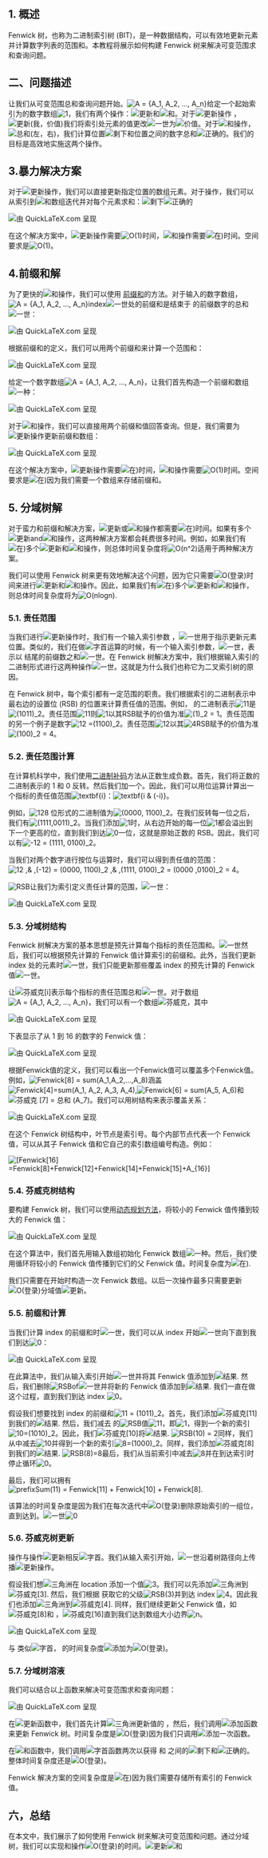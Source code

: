 ## 1. 概述

Fenwick 树，也称为二进制索引树 (BIT)，是一种数据结构，可以有效地更新元素并计算数字列表的范围和。本教程将展示如何构建 Fenwick 树来解决可变范围求和查询问题。

## 二、问题描述

让我们从可变范围总和查询问题开始。![A = {A_1, A_2, ..., A_n}](https://www.baeldung.com/wp-content/ql-cache/quicklatex.com-057938333b7a334b61390428125b9466_l3.svg)给定一个起始索引为的数字数组![1](https://www.baeldung.com/wp-content/ql-cache/quicklatex.com-69a7c7fb1023d315f416440bca10d849_l3.svg)，我们有两个操作：![更新](https://www.baeldung.com/wp-content/ql-cache/quicklatex.com-6ad3cc7a63dbffcb31a55f428322f916_l3.svg)和![和](https://www.baeldung.com/wp-content/ql-cache/quicklatex.com-f0fbaccfe7c7a73f9ae5ace0d4e57d22_l3.svg)。对于![更新](https://www.baeldung.com/wp-content/ql-cache/quicklatex.com-6ad3cc7a63dbffcb31a55f428322f916_l3.svg)操作 ，![更新(我，价值)](https://www.baeldung.com/wp-content/ql-cache/quicklatex.com-1c5886a6b2978100b565cea81a6ed3db_l3.svg)我们将索引处元素的值更改![一世](https://www.baeldung.com/wp-content/ql-cache/quicklatex.com-31318c5dcb226c69e0818e5f7d2422b5_l3.svg)为![价值](https://www.baeldung.com/wp-content/ql-cache/quicklatex.com-9df5c783247cb0bf72806f63278bf2bb_l3.svg)。对于![和](https://www.baeldung.com/wp-content/ql-cache/quicklatex.com-f0fbaccfe7c7a73f9ae5ace0d4e57d22_l3.svg)操作，![总和(左，右)](https://www.baeldung.com/wp-content/ql-cache/quicklatex.com-cd0c544d5c9f51a8f4be6722b022e217_l3.svg)，我们计算位置![剩下](https://www.baeldung.com/wp-content/ql-cache/quicklatex.com-38a9feb4cc268557d58c068f561392d1_l3.svg)和位置之间的数字总和![正确的](https://www.baeldung.com/wp-content/ql-cache/quicklatex.com-6fa3bbfa25e9833c97903c647b48dda5_l3.svg)。我们的目标是高效地实施这两个操作。

## 3.暴力解决方案

对于![更新](https://www.baeldung.com/wp-content/ql-cache/quicklatex.com-6ad3cc7a63dbffcb31a55f428322f916_l3.svg)操作，我们可以直接更新指定位置的数组元素。对于操作，我们可以从索引到![和](https://www.baeldung.com/wp-content/ql-cache/quicklatex.com-f0fbaccfe7c7a73f9ae5ace0d4e57d22_l3.svg)数组迭代并对每个元素求和：![剩下](https://www.baeldung.com/wp-content/ql-cache/quicklatex.com-38a9feb4cc268557d58c068f561392d1_l3.svg)![正确的](https://www.baeldung.com/wp-content/ql-cache/quicklatex.com-6fa3bbfa25e9833c97903c647b48dda5_l3.svg)

![由 QuickLaTeX.com 呈现](https://www.baeldung.com/wp-content/ql-cache/quicklatex.com-555dff8c5643dd28b069e87ee2325718_l3.svg)

在这个解决方案中，![更新](https://www.baeldung.com/wp-content/ql-cache/quicklatex.com-6ad3cc7a63dbffcb31a55f428322f916_l3.svg)操作需要![O(1)](https://www.baeldung.com/wp-content/ql-cache/quicklatex.com-66c97a4dfb9f2e2983629033366d7018_l3.svg)时间，![和](https://www.baeldung.com/wp-content/ql-cache/quicklatex.com-f0fbaccfe7c7a73f9ae5ace0d4e57d22_l3.svg)操作需要![在)](https://www.baeldung.com/wp-content/ql-cache/quicklatex.com-f8d599809b2f7987726c648086c1981d_l3.svg)时间。空间要求是![O(1)](https://www.baeldung.com/wp-content/ql-cache/quicklatex.com-66c97a4dfb9f2e2983629033366d7018_l3.svg)。

## 4.前缀和解

为了更快的![和](https://www.baeldung.com/wp-content/ql-cache/quicklatex.com-f0fbaccfe7c7a73f9ae5ace0d4e57d22_l3.svg)操作，我们可以使用 [前缀和](https://www.baeldung.com/cs/subarrays-with-given-sum#prefix-sum-approach)的方法。对于输入的数字数组，![A = {A_1, A_2, ..., A_n}](https://www.baeldung.com/wp-content/ql-cache/quicklatex.com-057938333b7a334b61390428125b9466_l3.svg)index![一世](https://www.baeldung.com/wp-content/ql-cache/quicklatex.com-31318c5dcb226c69e0818e5f7d2422b5_l3.svg)处的前缀和是结束于 的前缀数字的总和![一世](https://www.baeldung.com/wp-content/ql-cache/quicklatex.com-31318c5dcb226c69e0818e5f7d2422b5_l3.svg)：

![由 QuickLaTeX.com 呈现](https://www.baeldung.com/wp-content/ql-cache/quicklatex.com-d4bb0572637a7676b0a4cb7324125229_l3.svg)

根据前缀和的定义，我们可以用两个前缀和来计算一个范围和：

![由 QuickLaTeX.com 呈现](https://www.baeldung.com/wp-content/ql-cache/quicklatex.com-58e5b1f403f3ca310cce21eed5ac1afd_l3.svg)

给定一个数字数组![A = {A_1, A_2, ..., A_n}](https://www.baeldung.com/wp-content/ql-cache/quicklatex.com-057938333b7a334b61390428125b9466_l3.svg)，让我们首先构造一个前缀和数组![一种](https://www.baeldung.com/wp-content/ql-cache/quicklatex.com-816b613a4f79d4bf9cb51396a9654120_l3.svg)：

![由 QuickLaTeX.com 呈现](https://www.baeldung.com/wp-content/ql-cache/quicklatex.com-916a36eaafa5c91654540bcbb0a935f5_l3.svg)

对于![和](https://www.baeldung.com/wp-content/ql-cache/quicklatex.com-f0fbaccfe7c7a73f9ae5ace0d4e57d22_l3.svg)操作，我们可以直接用两个前缀和值回答查询。但是，我们需要为![更新](https://www.baeldung.com/wp-content/ql-cache/quicklatex.com-6ad3cc7a63dbffcb31a55f428322f916_l3.svg)操作更新前缀和数组：

![由 QuickLaTeX.com 呈现](https://www.baeldung.com/wp-content/ql-cache/quicklatex.com-0785afe974a08b1eced2ec9833a73d7c_l3.svg)

在这个解决方案中，![更新](https://www.baeldung.com/wp-content/ql-cache/quicklatex.com-6ad3cc7a63dbffcb31a55f428322f916_l3.svg)操作需要![在)](https://www.baeldung.com/wp-content/ql-cache/quicklatex.com-f8d599809b2f7987726c648086c1981d_l3.svg)时间，![和](https://www.baeldung.com/wp-content/ql-cache/quicklatex.com-f0fbaccfe7c7a73f9ae5ace0d4e57d22_l3.svg)操作需要![O(1)](https://www.baeldung.com/wp-content/ql-cache/quicklatex.com-66c97a4dfb9f2e2983629033366d7018_l3.svg)时间。空间要求是![在)](https://www.baeldung.com/wp-content/ql-cache/quicklatex.com-f8d599809b2f7987726c648086c1981d_l3.svg)因为我们需要一个数组来存储前缀和。

## 5. 分域树解

对于蛮力和前缀和解决方案，![更新](https://www.baeldung.com/wp-content/ql-cache/quicklatex.com-6ad3cc7a63dbffcb31a55f428322f916_l3.svg)或![和](https://www.baeldung.com/wp-content/ql-cache/quicklatex.com-f0fbaccfe7c7a73f9ae5ace0d4e57d22_l3.svg)操作都需要![在)](https://www.baeldung.com/wp-content/ql-cache/quicklatex.com-f8d599809b2f7987726c648086c1981d_l3.svg)时间。如果有多个![更新](https://www.baeldung.com/wp-content/ql-cache/quicklatex.com-6ad3cc7a63dbffcb31a55f428322f916_l3.svg)and![和](https://www.baeldung.com/wp-content/ql-cache/quicklatex.com-f0fbaccfe7c7a73f9ae5ace0d4e57d22_l3.svg)操作，这两种解决方案都会耗费很多时间。例如，如果我们有![在)](https://www.baeldung.com/wp-content/ql-cache/quicklatex.com-f8d599809b2f7987726c648086c1981d_l3.svg)多个![更新](https://www.baeldung.com/wp-content/ql-cache/quicklatex.com-6ad3cc7a63dbffcb31a55f428322f916_l3.svg)和![和](https://www.baeldung.com/wp-content/ql-cache/quicklatex.com-f0fbaccfe7c7a73f9ae5ace0d4e57d22_l3.svg)操作，则总体时间复杂度将![O(n^2)](https://www.baeldung.com/wp-content/ql-cache/quicklatex.com-894959b13d80157796705e7eafb4d243_l3.svg)适用于两种解决方案。

我们可以使用 Fenwick 树来更有效地解决这个问题，因为它只需要![O(登录)](https://www.baeldung.com/wp-content/ql-cache/quicklatex.com-4ac58d1d29c2e3097df56e2cb0bc1db4_l3.svg)时间来进行![更新](https://www.baeldung.com/wp-content/ql-cache/quicklatex.com-6ad3cc7a63dbffcb31a55f428322f916_l3.svg)和![和](https://www.baeldung.com/wp-content/ql-cache/quicklatex.com-f0fbaccfe7c7a73f9ae5ace0d4e57d22_l3.svg)操作。因此，如果我们有![在)](https://www.baeldung.com/wp-content/ql-cache/quicklatex.com-f8d599809b2f7987726c648086c1981d_l3.svg)多个![更新](https://www.baeldung.com/wp-content/ql-cache/quicklatex.com-6ad3cc7a63dbffcb31a55f428322f916_l3.svg)和![和](https://www.baeldung.com/wp-content/ql-cache/quicklatex.com-f0fbaccfe7c7a73f9ae5ace0d4e57d22_l3.svg)操作，则总体时间复杂度将为![O(nlogn)](https://www.baeldung.com/wp-content/ql-cache/quicklatex.com-25382918641264c6d6414b92c8ff8775_l3.svg).

### 5.1. 责任范围

当我们进行![更新](https://www.baeldung.com/wp-content/ql-cache/quicklatex.com-6ad3cc7a63dbffcb31a55f428322f916_l3.svg)操作时，我们有一个输入索引参数 ，![一世](https://www.baeldung.com/wp-content/ql-cache/quicklatex.com-31318c5dcb226c69e0818e5f7d2422b5_l3.svg)用于指示更新元素位置。类似的，我们在做![字首](https://www.baeldung.com/wp-content/ql-cache/quicklatex.com-5cdc33b95f096f84c3d5351be9024281_l3.svg)运算的时候，有一个输入索引参数，![一世](https://www.baeldung.com/wp-content/ql-cache/quicklatex.com-31318c5dcb226c69e0818e5f7d2422b5_l3.svg)，表示以 结尾的前缀数之和![一世](https://www.baeldung.com/wp-content/ql-cache/quicklatex.com-31318c5dcb226c69e0818e5f7d2422b5_l3.svg)。在 Fenwick 树解决方案中，我们根据输入索引的二进制形式进行这两种操作![一世](https://www.baeldung.com/wp-content/ql-cache/quicklatex.com-31318c5dcb226c69e0818e5f7d2422b5_l3.svg)。这就是为什么我们也称它为二叉索引树的原因。

在 Fenwick 树中，每个索引都有一定范围的职责。我们根据索引的二进制表示中最右边的设置位 (RSB) 的位置来计算责任值的范围。例如， 的二进制表示![11](https://www.baeldung.com/wp-content/ql-cache/quicklatex.com-ef822489b9748c10966e5e94b8463f3a_l3.svg)是![(1011)_2](https://www.baeldung.com/wp-content/ql-cache/quicklatex.com-e44c5c6e9ee653455c27bd42beda5564_l3.svg)。责任范围![11](https://www.baeldung.com/wp-content/ql-cache/quicklatex.com-ef822489b9748c10966e5e94b8463f3a_l3.svg)则![1](https://www.baeldung.com/wp-content/ql-cache/quicklatex.com-69a7c7fb1023d315f416440bca10d849_l3.svg)以其RSB赋予的价值为准![(1)_2 = 1](https://www.baeldung.com/wp-content/ql-cache/quicklatex.com-9afdd66c75e6a3ddb3fd1656551a0580_l3.svg)。责任范围的另一个例子是数字![12 =(1100)_2](https://www.baeldung.com/wp-content/ql-cache/quicklatex.com-1c71aae737bfd4f589196dbf57a7306f_l3.svg)。责任范围![12](https://www.baeldung.com/wp-content/ql-cache/quicklatex.com-e4e03262026852c1e06862a479503add_l3.svg)以其![4](https://www.baeldung.com/wp-content/ql-cache/quicklatex.com-d4d95642629f734574671d47307d46c3_l3.svg)RSB赋予的价值为准![(100)_2 = 4](https://www.baeldung.com/wp-content/ql-cache/quicklatex.com-6e6596da2746ba8624c97eac69f93474_l3.svg)。

### 5.2. 责任范围计算

在计算机科学中，我们使用[二进制补码](https://www.baeldung.com/cs/two-complement#twos-complement)方法从正数生成负数。首先，我们将正数的二进制表示的 1 和 0 反转。然后我们加一个。因此，我们可以用位运算计算出一个指标的责任值范围![textbf{i}](https://www.baeldung.com/wp-content/ql-cache/quicklatex.com-a58cfbe9a4f7a2ef1c67a68f311b913c_l3.svg)：![textbf{i & (-i)}](https://www.baeldung.com/wp-content/ql-cache/quicklatex.com-d2c857602849720359390bd55c492a71_l3.svg)。

例如，![12](https://www.baeldung.com/wp-content/ql-cache/quicklatex.com-e4e03262026852c1e06862a479503add_l3.svg)8 位形式的二进制值为![(0000, 1100)_2](https://www.baeldung.com/wp-content/ql-cache/quicklatex.com-46b62159669714caf36bb4ca0531c448_l3.svg)。在我们反转每一位之后，我们有![(1111,0011)_2](https://www.baeldung.com/wp-content/ql-cache/quicklatex.com-641e1c55490fcebb935887233935593a_l3.svg)。当我们添加![1](https://www.baeldung.com/wp-content/ql-cache/quicklatex.com-69a7c7fb1023d315f416440bca10d849_l3.svg)时，从右边开始的每一位![1](https://www.baeldung.com/wp-content/ql-cache/quicklatex.com-69a7c7fb1023d315f416440bca10d849_l3.svg)都会溢出到下一个更高的位，直到我们到达![0](https://www.baeldung.com/wp-content/ql-cache/quicklatex.com-8354ade9c79ec6a7ac658f2c3032c9df_l3.svg)一位，这就是原始正数的 RSB。因此，我们可以有![-12 = (1111, 0100)_2](https://www.baeldung.com/wp-content/ql-cache/quicklatex.com-624e36fa621e4273189e04b99f81361b_l3.svg)。

当我们对两个数字进行按位与运算时，我们可以得到责任值的范围：![12 ,& ,(-12) = (0000, 1100)_2 ,& ,(1111, 0100)_2 = (0000 ,0100)_2 = 4](https://www.baeldung.com/wp-content/ql-cache/quicklatex.com-b543228ce78935cfaab0d2b84c0694f7_l3.svg)。

![RSB](https://www.baeldung.com/wp-content/ql-cache/quicklatex.com-ea63b7f8c3ce21383818fca1aa479506_l3.svg)让我们为索引定义责任计算的范围，![一世](https://www.baeldung.com/wp-content/ql-cache/quicklatex.com-31318c5dcb226c69e0818e5f7d2422b5_l3.svg)：

![由 QuickLaTeX.com 呈现](https://www.baeldung.com/wp-content/ql-cache/quicklatex.com-b953202cac13b1b099699fa8bcf4b3ca_l3.svg)

### 5.3. 分域树结构

Fenwick 树解决方案的基本思想是预先计算每个指标的责任范围和。![一世](https://www.baeldung.com/wp-content/ql-cache/quicklatex.com-31318c5dcb226c69e0818e5f7d2422b5_l3.svg)然后，我们可以根据预先计算的 Fenwick 值计算索引的前缀和。此外，当我们更新 index 处的元素时![一世](https://www.baeldung.com/wp-content/ql-cache/quicklatex.com-31318c5dcb226c69e0818e5f7d2422b5_l3.svg)，我们只能更新那些覆盖 index 的预先计算的 Fenwick 值![一世](https://www.baeldung.com/wp-content/ql-cache/quicklatex.com-31318c5dcb226c69e0818e5f7d2422b5_l3.svg)。

让![芬威克[i]](https://www.baeldung.com/wp-content/ql-cache/quicklatex.com-c560640a1dededf3b9974bc4b1d319b8_l3.svg)表示每个指标的责任范围总和![一世](https://www.baeldung.com/wp-content/ql-cache/quicklatex.com-31318c5dcb226c69e0818e5f7d2422b5_l3.svg)。对于数组![A = {A_1, A_2, ..., A_n}](https://www.baeldung.com/wp-content/ql-cache/quicklatex.com-057938333b7a334b61390428125b9466_l3.svg)，我们可以有一个数组![芬威克](https://www.baeldung.com/wp-content/ql-cache/quicklatex.com-9511031d6aa1c1851e7a6e09ddaa170e_l3.svg)，其中

![由 QuickLaTeX.com 呈现](https://www.baeldung.com/wp-content/ql-cache/quicklatex.com-e5c1cba8f542425fbcd67ced748d4802_l3.svg)

下表显示了从 1 到 16 的数字的 Fenwick 值：

![由 QuickLaTeX.com 呈现](https://www.baeldung.com/wp-content/ql-cache/quicklatex.com-360c862088bea75b7aef133a9770447b_l3.svg)

根据Fenwick值的定义，我们可以看出一个Fenwick值可以覆盖多个Fenwick值。例如，![Fenwick[8] = sum(A_1,A_2,...,A_8)](https://www.baeldung.com/wp-content/ql-cache/quicklatex.com-f394f2d95fb8758a4418c72e4a84387f_l3.svg)涵盖![Fenwick[4]=sum(A_1, A_2, A_3, A_4)](https://www.baeldung.com/wp-content/ql-cache/quicklatex.com-98e02c959fc8bd4d78017604f720866d_l3.svg),![Fenwick[6] = sum(A_5, A_6)](https://www.baeldung.com/wp-content/ql-cache/quicklatex.com-600e72e0fab0ef4c27fae5ca363c4551_l3.svg)和![芬威克 [7] = 总和 (A_7)](https://www.baeldung.com/wp-content/ql-cache/quicklatex.com-5fb829de8008791a002b06ac6323f358_l3.svg)。我们可以用树结构来表示覆盖关系：

![由 QuickLaTeX.com 呈现](https://www.baeldung.com/wp-content/ql-cache/quicklatex.com-e5cde18fa917dcf265db71b542c89c8c_l3.svg)

在这个 Fenwick 树结构中，叶节点是索引号。每个内部节点代表一个 Fenwick 值，可以从其子 Fenwick 值和它自己的索引数组编号构造。例如：

 ![[Fenwick[16] =Fenwick[8]+Fenwick[12]+Fenwick[14]+Fenwick[15]+A_{16}]](https://www.baeldung.com/wp-content/ql-cache/quicklatex.com-77aaeb20d699b3c2b96d6326cd20ee99_l3.svg)

### 5.4. 芬威克树结构

要构建 Fenwick 树，我们可以使用[动态规划方法](https://www.baeldung.com/cs/greedy-approach-vs-dynamic-programming#dynamic-programming)，将较小的 Fenwick 值传播到较大的 Fenwick 值：

![由 QuickLaTeX.com 呈现](https://www.baeldung.com/wp-content/ql-cache/quicklatex.com-dc6bf91d5d1c1017b69496ca6dfdf29a_l3.svg)

在这个算法中，我们首先用输入数组初始化 Fenwick 数组![一种](https://www.baeldung.com/wp-content/ql-cache/quicklatex.com-816b613a4f79d4bf9cb51396a9654120_l3.svg)。然后，我们使用循环将较小的 Fenwick 值传播到它们的父 Fenwick 值。时间复杂度为![在)](https://www.baeldung.com/wp-content/ql-cache/quicklatex.com-f8d599809b2f7987726c648086c1981d_l3.svg).

我们只需要在开始时构造一次 Fenwick 数组。以后一次操作最多只需要更新![O(登录)](https://www.baeldung.com/wp-content/ql-cache/quicklatex.com-4ac58d1d29c2e3097df56e2cb0bc1db4_l3.svg)分域值![更新](https://www.baeldung.com/wp-content/ql-cache/quicklatex.com-6ad3cc7a63dbffcb31a55f428322f916_l3.svg)。

### 5.5. 前缀和计算

当我们计算 index 的前缀和时![一世](https://www.baeldung.com/wp-content/ql-cache/quicklatex.com-31318c5dcb226c69e0818e5f7d2422b5_l3.svg)，我们可以从 index 开始![一世](https://www.baeldung.com/wp-content/ql-cache/quicklatex.com-31318c5dcb226c69e0818e5f7d2422b5_l3.svg)向下直到我们到达![0](https://www.baeldung.com/wp-content/ql-cache/quicklatex.com-8354ade9c79ec6a7ac658f2c3032c9df_l3.svg)：

![由 QuickLaTeX.com 呈现](https://www.baeldung.com/wp-content/ql-cache/quicklatex.com-da9ca50190299df39c47fd477a694cee_l3.svg)

在此算法中，我们从输入索引开始![一世](https://www.baeldung.com/wp-content/ql-cache/quicklatex.com-31318c5dcb226c69e0818e5f7d2422b5_l3.svg)并将其 Fenwick 值添加到![结果](https://www.baeldung.com/wp-content/ql-cache/quicklatex.com-22fbba6926416f115025cc73e8cb0e30_l3.svg). 然后，我们删除![RSB](https://www.baeldung.com/wp-content/ql-cache/quicklatex.com-ea63b7f8c3ce21383818fca1aa479506_l3.svg)of![一世](https://www.baeldung.com/wp-content/ql-cache/quicklatex.com-31318c5dcb226c69e0818e5f7d2422b5_l3.svg)并将新的 Fenwick 值添加到![结果](https://www.baeldung.com/wp-content/ql-cache/quicklatex.com-22fbba6926416f115025cc73e8cb0e30_l3.svg). 我们一直在做这个过程，直到我们到达 index ![0](https://www.baeldung.com/wp-content/ql-cache/quicklatex.com-8354ade9c79ec6a7ac658f2c3032c9df_l3.svg)。

假设我们想要找到 index 的前缀和![11 = (1011)_2](https://www.baeldung.com/wp-content/ql-cache/quicklatex.com-cdfe3fc375e09a5d1ef3f71dd969c4a9_l3.svg)。首先，我们添加![芬威克[11]](https://www.baeldung.com/wp-content/ql-cache/quicklatex.com-24bef4c71cfd9431c21e41e72d08b9d5_l3.svg)到我们的![结果](https://www.baeldung.com/wp-content/ql-cache/quicklatex.com-22fbba6926416f115025cc73e8cb0e30_l3.svg). 然后，我们减去 的![RSB](https://www.baeldung.com/wp-content/ql-cache/quicklatex.com-ea63b7f8c3ce21383818fca1aa479506_l3.svg)值![11](https://www.baeldung.com/wp-content/ql-cache/quicklatex.com-ef822489b9748c10966e5e94b8463f3a_l3.svg)，即![1](https://www.baeldung.com/wp-content/ql-cache/quicklatex.com-69a7c7fb1023d315f416440bca10d849_l3.svg)，得到一个新的索引![10=(1010)_2](https://www.baeldung.com/wp-content/ql-cache/quicklatex.com-b9a96505872e0a6deebce524eb9de172_l3.svg)。因此，我们![芬威克[10]](https://www.baeldung.com/wp-content/ql-cache/quicklatex.com-14d49add552e4e40017d8c8abb7af747_l3.svg)将![结果](https://www.baeldung.com/wp-content/ql-cache/quicklatex.com-22fbba6926416f115025cc73e8cb0e30_l3.svg). ![RSB(10) = 2](https://www.baeldung.com/wp-content/ql-cache/quicklatex.com-364464c710eee7bebd07d28e13febd3c_l3.svg)同样，我们从中减去![10](https://www.baeldung.com/wp-content/ql-cache/quicklatex.com-f2dd7a07a97336ce3d17ca56d2618366_l3.svg)并得到一个新的索引![8=(1000)_2](https://www.baeldung.com/wp-content/ql-cache/quicklatex.com-cc60f47924e31d74a005d9e9e7422711_l3.svg)。同样，我们添加![芬威克[8]](https://www.baeldung.com/wp-content/ql-cache/quicklatex.com-801d2926b9e006bee5346179e186dbe3_l3.svg)到我们的![结果](https://www.baeldung.com/wp-content/ql-cache/quicklatex.com-22fbba6926416f115025cc73e8cb0e30_l3.svg). ![RSB(8)=8](https://www.baeldung.com/wp-content/ql-cache/quicklatex.com-3fdc3862de1e2a332e8f585b2b232f0d_l3.svg)最后，我们从当前索引中减去![8](https://www.baeldung.com/wp-content/ql-cache/quicklatex.com-e4888e98f77eb93ff65bfecac28d3c5e_l3.svg)并在到达索引时停止循环![0](https://www.baeldung.com/wp-content/ql-cache/quicklatex.com-8354ade9c79ec6a7ac658f2c3032c9df_l3.svg)。

最后，我们可以拥有![prefixSum(11) = Fenwick[11] + Fenwick[10] + Fenwick[8]](https://www.baeldung.com/wp-content/ql-cache/quicklatex.com-3af714fc3a0a6336c835b5f1b41edef4_l3.svg).

该算法的时间复杂度是因为我们在每次迭代中![O(登录)](https://www.baeldung.com/wp-content/ql-cache/quicklatex.com-4ac58d1d29c2e3097df56e2cb0bc1db4_l3.svg)删除原始索引的一组位，直到达到。![一世](https://www.baeldung.com/wp-content/ql-cache/quicklatex.com-31318c5dcb226c69e0818e5f7d2422b5_l3.svg)![0](https://www.baeldung.com/wp-content/ql-cache/quicklatex.com-8354ade9c79ec6a7ac658f2c3032c9df_l3.svg)

### 5.6. 芬威克树更新

操作与操作![更新](https://www.baeldung.com/wp-content/ql-cache/quicklatex.com-6ad3cc7a63dbffcb31a55f428322f916_l3.svg)相反![字首](https://www.baeldung.com/wp-content/ql-cache/quicklatex.com-5cdc33b95f096f84c3d5351be9024281_l3.svg)。我们从输入索引开始，![一世](https://www.baeldung.com/wp-content/ql-cache/quicklatex.com-31318c5dcb226c69e0818e5f7d2422b5_l3.svg)沿着树路径向上传播![更新](https://www.baeldung.com/wp-content/ql-cache/quicklatex.com-6ad3cc7a63dbffcb31a55f428322f916_l3.svg)操作。

假设我们想![三角洲](https://www.baeldung.com/wp-content/ql-cache/quicklatex.com-3509219405c01dde2a7766235dc430f3_l3.svg)在 location 添加一个值![3](https://www.baeldung.com/wp-content/ql-cache/quicklatex.com-ce2009a45822333037922ccca0872a55_l3.svg)。我们可以先添加![三角洲](https://www.baeldung.com/wp-content/ql-cache/quicklatex.com-3509219405c01dde2a7766235dc430f3_l3.svg)到![芬威克[3]](https://www.baeldung.com/wp-content/ql-cache/quicklatex.com-38e2498481943ba7874c995bee4a7796_l3.svg). 然后，我们根据 获取它的父级![RSB(3)](https://www.baeldung.com/wp-content/ql-cache/quicklatex.com-d9ef84647ea2067533cb036174a36b4f_l3.svg)并到达 index ![4](https://www.baeldung.com/wp-content/ql-cache/quicklatex.com-d4d95642629f734574671d47307d46c3_l3.svg)。因此我们也添加![三角洲](https://www.baeldung.com/wp-content/ql-cache/quicklatex.com-3509219405c01dde2a7766235dc430f3_l3.svg)到![芬威克[4]](https://www.baeldung.com/wp-content/ql-cache/quicklatex.com-41a935b83631e3ba0faec6e4e5d0ffcb_l3.svg). 同样，我们继续更新父 Fenwick 值，如![芬威克[8]](https://www.baeldung.com/wp-content/ql-cache/quicklatex.com-801d2926b9e006bee5346179e186dbe3_l3.svg)和 ，![芬威克[16]](https://www.baeldung.com/wp-content/ql-cache/quicklatex.com-21c9048bf16e6537c5e8cf7b395295c3_l3.svg)直到我们达到数组大小边界![n](https://www.baeldung.com/wp-content/ql-cache/quicklatex.com-ec4217f4fa5fcd92a9edceba0e708cf7_l3.svg)。

![由 QuickLaTeX.com 呈现](https://www.baeldung.com/wp-content/ql-cache/quicklatex.com-12cd2b8acc4d7bc10d95bfe6aeaf233e_l3.svg)

与 类似![字首](https://www.baeldung.com/wp-content/ql-cache/quicklatex.com-5cdc33b95f096f84c3d5351be9024281_l3.svg)， 的时间复杂度![添加](https://www.baeldung.com/wp-content/ql-cache/quicklatex.com-f371c194660ecb236fcba44af99c69c2_l3.svg)为![O(登录)](https://www.baeldung.com/wp-content/ql-cache/quicklatex.com-4ac58d1d29c2e3097df56e2cb0bc1db4_l3.svg)。

### 5.7. 分域树溶液

我们可以结合以上函数来解决可变范围求和查询问题：

![由 QuickLaTeX.com 呈现](https://www.baeldung.com/wp-content/ql-cache/quicklatex.com-89c255eae77534ad0696957d2fa457a2_l3.svg)

在![更新](https://www.baeldung.com/wp-content/ql-cache/quicklatex.com-6ad3cc7a63dbffcb31a55f428322f916_l3.svg)函数中，我们首先计算![三角洲](https://www.baeldung.com/wp-content/ql-cache/quicklatex.com-3509219405c01dde2a7766235dc430f3_l3.svg)更新值的 ，然后，我们调用![添加](https://www.baeldung.com/wp-content/ql-cache/quicklatex.com-f371c194660ecb236fcba44af99c69c2_l3.svg)函数来更新 Fenwick 树。时间复杂度是![O(登录)](https://www.baeldung.com/wp-content/ql-cache/quicklatex.com-4ac58d1d29c2e3097df56e2cb0bc1db4_l3.svg)因为我们只调用![添加](https://www.baeldung.com/wp-content/ql-cache/quicklatex.com-f371c194660ecb236fcba44af99c69c2_l3.svg)一次函数。

在![和](https://www.baeldung.com/wp-content/ql-cache/quicklatex.com-f0fbaccfe7c7a73f9ae5ace0d4e57d22_l3.svg)函数中，我们调用![字首](https://www.baeldung.com/wp-content/ql-cache/quicklatex.com-5cdc33b95f096f84c3d5351be9024281_l3.svg)函数两次以获得 和 之间的![剩下](https://www.baeldung.com/wp-content/ql-cache/quicklatex.com-38a9feb4cc268557d58c068f561392d1_l3.svg)和![正确的](https://www.baeldung.com/wp-content/ql-cache/quicklatex.com-6fa3bbfa25e9833c97903c647b48dda5_l3.svg)。整体时间复杂度还是![O(登录)](https://www.baeldung.com/wp-content/ql-cache/quicklatex.com-4ac58d1d29c2e3097df56e2cb0bc1db4_l3.svg)。

Fenwick 解决方案的空间复杂度是![在)](https://www.baeldung.com/wp-content/ql-cache/quicklatex.com-f8d599809b2f7987726c648086c1981d_l3.svg)因为我们需要存储所有索引的 Fenwick 值。

## 六，总结

在本文中，我们展示了如何使用 Fenwick 树来解决可变范围和问题。通过分域树，我们可以实现和操作![O(登录)](https://www.baeldung.com/wp-content/ql-cache/quicklatex.com-4ac58d1d29c2e3097df56e2cb0bc1db4_l3.svg)的时间。![更新](https://www.baeldung.com/wp-content/ql-cache/quicklatex.com-6ad3cc7a63dbffcb31a55f428322f916_l3.svg)![和](https://www.baeldung.com/wp-content/ql-cache/quicklatex.com-f0fbaccfe7c7a73f9ae5ace0d4e57d22_l3.svg)